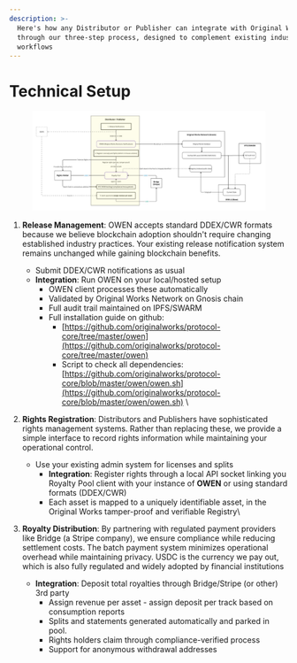 ```yaml
---
description: >-
  Here's how any Distributor or Publisher can integrate with Original Works
  through our three-step process, designed to complement existing industry
  workflows
---
```


# Technical Setup

<figure><img src="../.gitbook/assets/Original Works Protocol Design - Frame 34 (2).jpg" alt=""><figcaption></figcaption></figure>



1. **Release Management**: OWEN accepts standard DDEX/CWR formats because we believe blockchain adoption shouldn't require changing established industry practices. Your existing release notification system remains unchanged while gaining blockchain benefits.
   * Submit DDEX/CWR notifications as usual&#x20;
   * **Integration**: Run OWEN on your local/hosted setup
     * OWEN client processes these automatically
     * Validated by Original Works Network on Gnosis chain
     * Full audit trail maintained on IPFS/SWARM
     * Full installation guide on github:
       * [https://github.com/originalworks/protocol-core/tree/master/owen](https://github.com/originalworks/protocol-core/tree/master/owen)
       * Script to check all dependencies: [https://github.com/originalworks/protocol-core/blob/master/owen/owen.sh](https://github.com/originalworks/protocol-core/blob/master/owen/owen.sh) \

2. **Rights Registration**: Distributors and Publishers have sophisticated rights management systems. Rather than replacing these, we provide a simple interface to record rights information while maintaining your operational control.
   * Use your existing admin system for licenses and splits
     * **Integration**: Register rights through a local API socket linking you Royalty Pool client with your instance of **OWEN** or using standard formats (DDEX/CWR)
     * Each asset is mapped to a uniquely identifiable asset, in the Original Works tamper-proof and verifiable Registry\

3. **Royalty Distribution**: By partnering with regulated payment providers like Bridge (a Stripe company), we ensure compliance while reducing settlement costs. The batch payment system minimizes operational overhead while maintaining privacy. USDC is the currency we pay out, which is also fully regulated and widely adopted by financial institutions&#x20;
   * **Integration**: Deposit total royalties through Bridge/Stripe (or other) 3rd party
     * Assign revenue per asset - assign deposit per track based on consumption reports
     * Splits and statements generated automatically and parked in pool.
     * Rights holders claim through compliance-verified process
     * Support for anonymous withdrawal addresses

